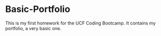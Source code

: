 # Basic-Portfolio
This is my first homework for the UCF Coding Bootcamp. It contains my portfolio, a very basic one.
